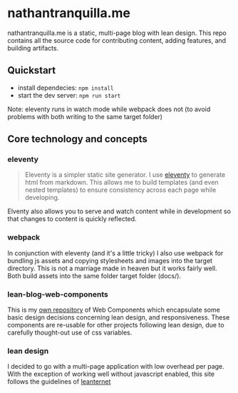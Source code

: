 # nathantranquilla.me

nathantranquilla.me is a static, multi-page blog with lean design. This repo contains all the source code for contributing content, adding features, and building artifacts.

## Quickstart
- install dependecies: `npm install`
- start the dev server: `npm run start`

Note: eleventy runs in watch mode while webpack does not (to avoid problems with both writing to the same target folder)

## Core technology and concepts
### eleventy
> Eleventy is a simpler static site generator.
I use [eleventy](https://www.11ty.dev/) to generate html from markdown. This allows me to build templates (and even nested templates) to ensure consistency across each page while developing. 

Elventy also allows you to serve and watch content while in development so that changes to content is quickly reflected.

### webpack
In conjunction with eleventy (and it's a little tricky) I also use webpack for bundling js assets and copying stylesheets and images into the target directory. This is not a marriage made in heaven but it works fairly well. Both build assets into the same folder target folder (docs/).

### lean-blog-web-components
This is my [own repository](https://github.com/n1tranquilla/lean-blog-web-components) of Web Components which encapsulate some basic design decisions concerning lean design, and responsiveness. These components are re-usable for other projects following lean design, due to carefully thought-out use of css variables.

### lean design
I decided to go with a multi-page application with low overhead per page. With the exception of working well without javascript enabled, this site follows the guidelines of [leanternet](https://www.leanternet.com/principles/)
